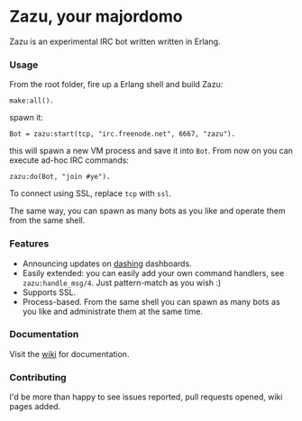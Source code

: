 # Zazu, your majordomo

Zazu is an experimental IRC bot written written in Erlang.

### Usage

From the root folder, fire up a Erlang shell and build Zazu:

```
make:all().
```

spawn it:

```
Bot = zazu:start(tcp, "irc.freenode.net", 6667, "zazu").
```

this will spawn a new VM process and save it into `Bot`. From now on you can execute ad-hoc IRC commands:

```
zazu:do(Bot, "join #ye").
```

To connect using SSL, replace `tcp` with `ssl`.

The same way, you can spawn as many bots as you like and operate them from the same shell.

### Features

* Announcing updates on [dashing](http://shopify.github.io/dashing/) dashboards.
* Easily extended: you can easily add your own command handlers, see `zazu:handle_msg/4`. Just pattern-match as you wish :)
* Supports SSL.
* Process-based. From the same shell you can spawn as many bots as you like and administrate them at the same time.

### Documentation

Visit the [wiki](https://github.com/Agis-/zazu/wiki) for documentation.

### Contributing

I'd be more than happy to see issues reported, pull requests opened, wiki pages added.
